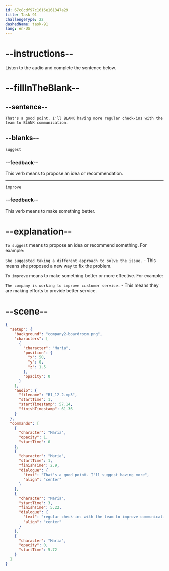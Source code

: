 ```yaml
---
id: 67c8cdf97c1616e161347a29
title: Task 91
challengeType: 22
dashedName: task-91
lang: en-US
---
```


<!-- (Audio) Maria: That's a good point. I'll suggest having more regular check-ins with the team to improve communication. -->

# --instructions--

Listen to the audio and complete the sentence below.  

# --fillInTheBlank--

## --sentence--

`That's a good point. I'll BLANK having more regular check-ins with the team to BLANK communication.`  

## --blanks--

`suggest`  

### --feedback--

This verb means to propose an idea or recommendation.  

---  

`improve`  

### --feedback--

This verb means to make something better.  

# --explanation--

`To suggest` means to propose an idea or recommend something. For example:

`She suggested taking a different approach to solve the issue.` - This means she proposed a new way to fix the problem.

`To improve` means to make something better or more effective. For example:

`The company is working to improve customer service.` - This means they are making efforts to provide better service.

# --scene--

```json
{
  "setup": {
    "background": "company2-boardroom.png",
    "characters": [
      {
        "character": "Maria",
        "position": {
          "x": 50,
          "y": 0,
          "z": 1.5
        },
        "opacity": 0
      }
    ],
    "audio": {
      "filename": "B1_12-2.mp3",
      "startTime": 1,
      "startTimestamp": 57.14,
      "finishTimestamp": 61.36
    }
  },
  "commands": [
    {
      "character": "Maria",
      "opacity": 1,
      "startTime": 0
    },
    {
      "character": "Maria",
      "startTime": 1,
      "finishTime": 2.9,
      "dialogue": {
        "text": "That's a good point. I'll suggest having more",
        "align": "center"
      }
    },
    {
      "character": "Maria",
      "startTime": 3,
      "finishTime": 5.22,
      "dialogue": {
        "text": "regular check-ins with the team to improve communication.",
        "align": "center"
      }
    },
    {
      "character": "Maria",
      "opacity": 0,
      "startTime": 5.72
    }
  ]
}
```
